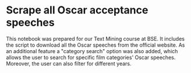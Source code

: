 # Scrape all Oscar acceptance speeches 

This notebook was prepared for our Text Mining course at BSE. It includes the script to download all the Oscar speeches from the official website. 
As an additional feature a "category search" option was also added, which allows the user to search for specific film categories' Oscar speeches.
Moreover, the user can also filter for different years. 

